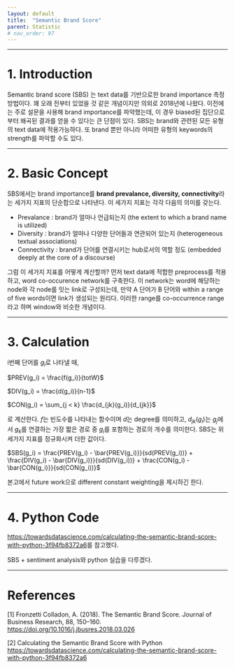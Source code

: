 ```yaml
---
layout: default
title:  "Semantic Brand Score"
parent: Statistic
# nav_order: 97
---
```


***

# 1. Introduction

Semantic brand score (SBS) 는 text data를 기반으로한 brand importance 측정 방법이다. 꽤 오래 전부터 있었을 것 같은 개념이지만 의외로 2018년에 나왔다. 이전에는 주로 설문을 사용해 brand importance를 파악했는데, 이 경우 biased된 집단으로부터 왜곡된 결과를 얻을 수 있다는 큰 단점이 있다. SBS는 brand와 관련된 모든 유형의 text data에 적용가능하다. 또 brand 뿐만 아니라 어떠한 유형의 keywords의 strength를 파악할 수도 있다. 


***

# 2. Basic Concept

SBS에서는 brand importance를 **brand prevalance, diversity, connectivity**라는 세가지 지표의 단순합으로 나타낸다. 이 세가지 지표는 각각 다음의 의미를 갖는다. 

- Prevalance : brand가 얼마나 언급되는지 (the extent to which a brand name is utilized)
- Diversity : brand가 얼마나 다양한 단어들과 연관되어 있는지 (heterogeneous textual associations)
- Connectivity : brand가 단어를 연결시키는 hub로서의 역할 정도 (embedded deeply at the core of a discourse)

그럼 이 세가지 지표를 어떻게 계산할까? 먼저 text data에 적합한 preprocess를 적용하고, word co-occurence network를 구축한다. 이 network는 word에 해당하는 node와 각 node를 잇는 link로 구성되는데, 만약 A 단어가 B 단어와 within a range of five words이면 link가 생성되는 원리다. 이러한 range를 co-occurrence range라고 하며 window와 비슷한 개념이다.


***

# 3. Calculation

i번째 단어를 $g_i$로 나타낼 때, 

$PREV(g_i) = \frac{f(g_i)}{totW}$

$DIV(g_i) = \frac{d(g_i)}{n-1}$

$CON(g_i) = \sum_{j < k} \frac{d_{jk}(g_i)}{d_{jk}}$

로 계산한다. $f$는 빈도수를 나타내는 함수이며 $d$는 degree를 의미하고, $d_{jk}(g_i)$는 $g_j$에서 $g_k$를 연결하는 가장 짧은 경로 중 $g_i$를 포함하는 경로의 개수를 의미한다. SBS는 위 세가지 지표를 정규화시켜 더한 값이다.

$SBS(g_i) = \frac{PREV(g_i) - \bar{PREV(g_i)}}{sd(PREV(g_i))} + \frac{DIV(g_i) - \bar{DIV(g_i)}}{sd(DIV(g_i))} + \frac{CON(g_i) - \bar{CON(g_i)}}{sd(CON(g_i))}$

본고에서 future work으로 different constant weighting을 제시하긴 한다. 


***

# 4. Python Code

<https://towardsdatascience.com/calculating-the-semantic-brand-score-with-python-3f94fb8372a6>를 참고했다. 

SBS + sentiment analysis와 python 실습을 다루겠다.





***

# References

[1] Fronzetti Colladon, A. (2018). The Semantic Brand Score. Journal of Business Research, 88, 150–160. <https://doi.org/10.1016/j.jbusres.2018.03.026>

[2] Calculating the Semantic Brand Score with Python <https://towardsdatascience.com/calculating-the-semantic-brand-score-with-python-3f94fb8372a6>




